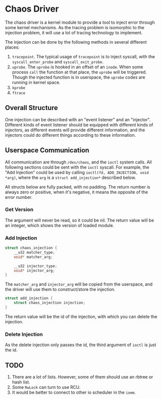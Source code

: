 # Chaos Driver

The chaos driver is a kernel module to provide a tool to inject error through some kernel mechanisms. As the tracing problem is isomorphic to the injection problem, it will use a lot of tracing technology to implement.

The injection can be done by the following methods in several different places:

1. `tracepoint`. The typical usage of `tracepoint` is to inject syscall, with the `syscall_enter_probe` and `syscall_exit_probe`.
2. `uprobe`. The `uprobe` is hooked in an offset of an `inode`. When some process `call` the function at that place, the `uprobe` will be triggered. Though the injected function is in userspace, the `uprobe` codes are running in kernel space.
3. `kprobe`
4. `ftrace`

## Overall Structure

One injection can be described with an "event listener" and an "injector". Different kinds of event listener should be equipped with different kinds of injectors, as different events will provide different information, and the injectors could do different things according to these information.

## Userspace Communication

All communication are through `/dev/chaos`, and the `ioctl` system calls. All following sections could be sent with the `ioctl` syscall. For example, the "Add Injection" could be used by calling `ioctl(fd, ADD_INJECTION, void *arg)`, where the `arg` is a `struct add_injection*` described below.

All structs below are fully packed, with no padding. The return number is always zero or positive, when it's negative, it means the opposite of the error number.

### Get Version

The argument will never be read, so it could be nil. The return value will be an integer, which shows the version of loaded module.

### Add Injection

```c
struct chaos_injection {
    __u32 matcher_type;
    void* matcher_arg;
    
    __u32 injector_type;
    void* injector_arg;
}
```

The `matcher_arg` and `injector_arg` will be copied from the userspace, and the driver will use them to construct/store the injection.

```c
struct add_injection {
    struct chaos_injection injection;
}
```

The return value will be the id of the injection, with which you can delete the injection.

### Delete Injection

As the delete injection only passes the id, the third argument of `ioctl` is just the id.

## TODO

1. There are a lot of lists. However, some of them should use an rbtree or hash list.
2. Some `RwLock` can turn to use RCU.
3. It would be better to connect to other io scheduler in the `ioem`.